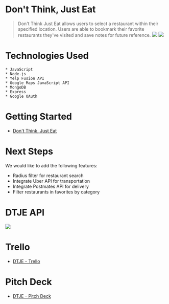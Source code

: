 # Don't Think, Just Eat 
> Don't Think Just Eat allows users to select a restaurant within their specified  location. Users are able to bookmark their favorite restaurants they've visited and save notes for future reference. 
><img src="https://i.imgur.com/mLSAsPD.jpg">
><img src="https://i.imgur.com/z18pqTH.jpg">


# Technologies Used
	* JavaScript
	* Node.js 
	* Yelp Fusion API 
	* Google Maps JavaScript API 
	* MongoDB
	* Express
	* Google OAuth

# Getting Started

* <a href="https://dtje.herokuapp.com/">Don't Think, Just Eat</a>

	
# Next Steps
We would like to add the following features:

* Radius filter for restaurant search  
* Integrate Uber API for transportation 
* Integrate Postmates API for delivery 
* Filter restaurants in favorites by category 

# DTJE API

<img src="https://i.imgur.com/5be90aO.png">


# Trello 
* <a href="https://trello.com/b/Xs6T3thR/project-3">DTJE - Trello </a>

# Pitch Deck

* <a href="https://docs.google.com/presentation/d/1C4vKsZQocfNRaxSsYXLWZLFfmiIgXLW3jN-ZIBsjOSQ/edit?usp=sharing">DTJE - Pitch Deck</a> 
